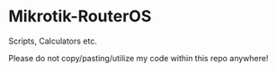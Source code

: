 # Mikrotik-RouterOS
Scripts, Calculators etc.


Please do not copy/pasting/utilize my code within this repo anywhere!
